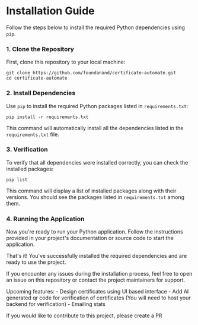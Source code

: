 # Installation Guide

Follow the steps below to install the required Python dependencies using `pip`.

### 1. Clone the Repository

First, clone this repository to your local machine:

```
git clone https://github.com/foundanand/certificate-automate.git
cd certificate-automate
```

### 2. Install Dependencies

Use `pip` to install the required Python packages listed in `requirements.txt`:

```
pip install -r requirements.txt
```

This command will automatically install all the dependencies listed in the `requirements.txt` file.

### 3. Verification

To verify that all dependencies were installed correctly, you can check the installed packages:

```
pip list
```

This command will display a list of installed packages along with their versions. You should see the packages listed in `requirements.txt` among them.


### 4. Running the Application

Now you're ready to run your Python application. Follow the instructions provided in your project's documentation or source code to start the application.

That's it! You've successfully installed the required dependencies and are ready to use the project.

If you encounter any issues during the installation process, feel free to open an issue on this repository or contact the project maintainers for support.

Upcoming features: 
    - Design certificates using UI based interface
    - Add AI generated qr code for verification of certificates (You will need to host your backend for verification)
    - Emailing stats


If you would like to contribute to this project, please create a PR

